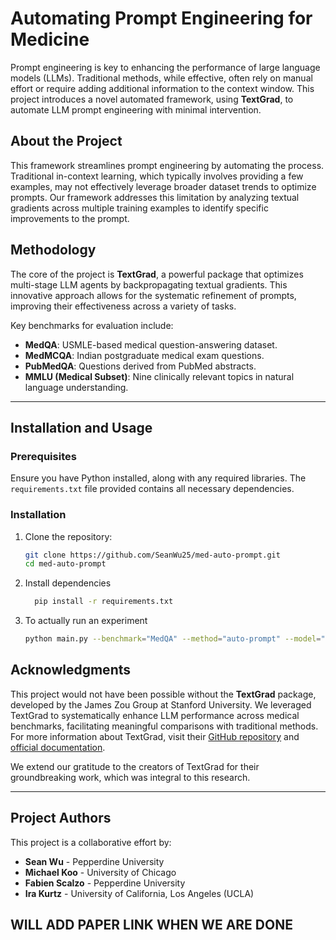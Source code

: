 # Automating Prompt Engineering for Medicine

Prompt engineering is key to enhancing the performance of large language models (LLMs). Traditional methods, while effective, often rely on manual effort or require adding additional information to the context window. This project introduces a novel automated framework, using **TextGrad**, to automate LLM prompt engineering with minimal intervention.

## About the Project

This framework streamlines prompt engineering by automating the process. Traditional in-context learning, which typically involves providing a few examples, may not effectively leverage broader dataset trends to optimize prompts. Our framework addresses this limitation by analyzing textual gradients across multiple training examples to identify specific improvements to the prompt. 
## Methodology

The core of the project is **TextGrad**, a powerful package that optimizes multi-stage LLM agents by backpropagating textual gradients. This innovative approach allows for the systematic refinement of prompts, improving their effectiveness across a variety of tasks.

Key benchmarks for evaluation include:
- **MedQA**: USMLE-based medical question-answering dataset.
- **MedMCQA**: Indian postgraduate medical exam questions.
- **PubMedQA**: Questions derived from PubMed abstracts.
- **MMLU (Medical Subset)**: Nine clinically relevant topics in natural language understanding.

---

## Installation and Usage

### Prerequisites
Ensure you have Python installed, along with any required libraries. The `requirements.txt` file provided contains all necessary dependencies.

### Installation
1. Clone the repository:
   ```bash
   git clone https://github.com/SeanWu25/med-auto-prompt.git
   cd med-auto-prompt
2. Install dependencies
   ```bash
     pip install -r requirements.txt
3. To actually run an experiment
    ```bash
    python main.py --benchmark="MedQA" --method="auto-prompt" --model="meta-llama/Llama-3-70b-chat-hf"

## Acknowledgments

This project would not have been possible without the **TextGrad** package, developed by the James Zou Group at Stanford University.
We leveraged TextGrad to systematically enhance LLM performance across medical benchmarks, facilitating meaningful comparisons with traditional methods.
For more information about TextGrad, visit their [GitHub repository](https://github.com/zou-group/textgrad) and [official documentation](https://textgrad.readthedocs.io/en/latest/).

We extend our gratitude to the creators of TextGrad for their groundbreaking work, which was integral to this research.

---

## Project Authors

This project is a collaborative effort by:

- **Sean Wu** - Pepperdine University  
- **Michael Koo** - University of Chicago  
- **Fabien Scalzo** - Pepperdine University  
- **Ira Kurtz** - University of California, Los Angeles (UCLA)


## WILL ADD PAPER LINK WHEN WE ARE DONE
